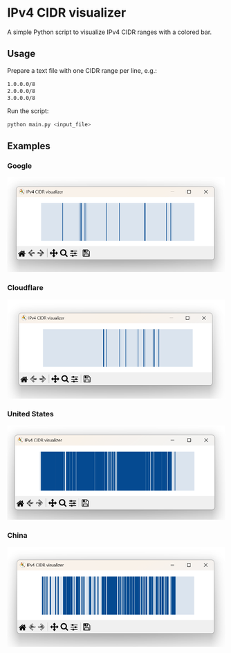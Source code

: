 # IPv4 CIDR visualizer

A simple Python script to visualize IPv4 CIDR ranges with a colored bar.

## Usage

Prepare a text file with one CIDR range per line, e.g.:

```text
1.0.0.0/8
2.0.0.0/8
3.0.0.0/8
```

Run the script:

```bash
python main.py <input_file>
```

## Examples

### Google

![Google](screenshots/google.png)

### Cloudflare

![Cloudflare](screenshots/cloudflare.png)

### United States

![United States](screenshots/us.png)

### China

![China](screenshots/china.png)

